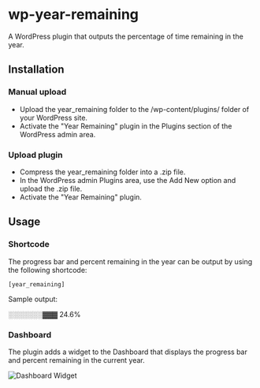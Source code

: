 # wp-year-remaining
A WordPress plugin that outputs the percentage of time remaining in the year.


## Installation

### Manual upload

* Upload the year_remaining folder to the /wp-content/plugins/ folder of your WordPress site.
* Activate the "Year Remaining" plugin in the Plugins section of the WordPress admin area.

### Upload plugin

* Compress the year_remaining folder into a .zip file.
* In the WordPress admin Plugins area, use the Add New option and upload the .zip file.
* Activate the "Year Remaining" plugin.

## Usage

### Shortcode

The progress bar and percent remaining in the year can be output by using the following shortcode:

```[year_remaining]```

Sample output:

░░░░░░░▓▓▓ 24.6%

### Dashboard

The plugin adds a widget to the Dashboard that displays the progress bar and percent remaining in the current year.

![Dashboard Widget](/images/dashboard.png)
